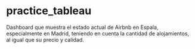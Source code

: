 # practice_tableau
Dashboard que muestra el estado actual de Airbnb en Espala, especialmente en Madrid, teniendo en cuenta la cantidad de alojamientos, al igual que su precio y calidad.

